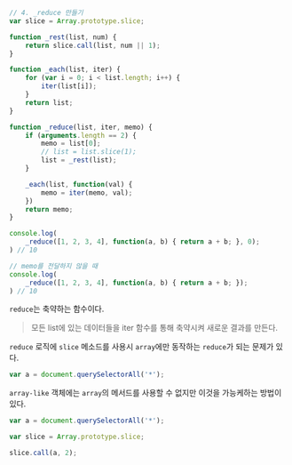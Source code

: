 ```js
// 4. _reduce 만들기
var slice = Array.prototype.slice;

function _rest(list, num) {
	return slice.call(list, num || 1);
}

function _each(list, iter) {
	for (var i = 0; i < list.length; i++) {
		iter(list[i]);
	}
	return list;
}

function _reduce(list, iter, memo) {
	if (arguments.length == 2) {
		memo = list[0];
		// list = list.slice(1);
		list = _rest(list);
	}

	_each(list, function(val) {
		memo = iter(memo, val);
	})
	return memo;
}

console.log(
	_reduce([1, 2, 3, 4], function(a, b) { return a + b; }, 0);
) // 10 

// memo를 전달하지 않을 때
console.log(
	_reduce([1, 2, 3, 4], function(a, b) { return a + b; });
) // 10 
```

`reduce`는 축약하는 함수이다. 

> 모든 list에 있는 데이터들을 iter 함수를 통해 축약시켜 새로운 결과를 만든다.


`reduce` 로직에 `slice` 메소드를 사용시 `array`에만 동작하는 `reduce`가 되는 문제가 있다. 

```js
var a = document.querySelectorAll('*');
```

`array-like` 객체에는 `array`의 메서드를 사용할 수 없지만 이것을 가능케하는 방법이 있다.

```js
var a = document.querySelectorAll('*');

var slice = Array.prototype.slice;

slice.call(a, 2);
```
